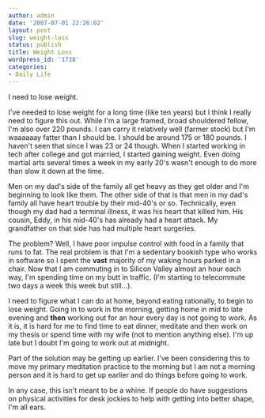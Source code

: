 ```yaml
---
author: admin
date: '2007-07-01 22:26:02'
layout: post
slug: weight-loss
status: publish
title: Weight Loss
wordpress_id: '1738'
categories:
- Daily Life
---
```

I need to lose weight.

I've needed to lose weight for a long time (like ten years) but I think I really need to figure this out. While I'm a large framed, broad shouldered fellow, I'm also over 220 pounds. I can carry it relatively well (farmer stock) but I'm waaaaaay fatter than I should be. I should be around 175 or 180 pounds. I haven't seen that since I was 23 or 24 though. When I started working in tech after college and got married, I started gaining weight. Even doing martial arts several times a week in my early 20's wasn't enough to do more than slow it down at the time.

Men on my dad's side of the family all get heavy as they get older and I'm beginning to look like them. The other side of that is that men in my dad's family all have heart trouble by their mid-40's or so. Technically, even though my dad had a terminal illness, it was his heart that killed him. His cousin, Eddy, in his mid-40's has already had a heart attack. My grandfather on that side has had multiple heart surgeries.

The problem? Well, I have poor impulse control with food in a family that runs to fat. The real problem is that I'm a sedentary bookish type who works in software so I spent the <strong>vast</strong> majority of my waking hours parked in a chair. Now that I am commuting in to Silicon Valley almost an hour each way, I'm spending time on my butt in traffic. (I'm starting to telecommute two days a week this week but still...).

I need to figure what I can do at home, beyond eating rationally, to begin to lose weight. Going in to work in the morning, getting home in mid to late evening and <strong>then</strong> working out for an hour every day is not going to work. As it is, it is hard for me to find time to eat dinner, meditate and then work on my thesis or spend time with my wife (not to mention anything else). I'm up late but I doubt I'm going to work out at midnight.

Part of the solution may be getting up earlier. I've been considering this to move my primary meditation practice to the morning but I am not a morning person and it is hard to get up earlier and do things before going to work.

In any case, this isn't meant to be a whine. If people do have suggestions on physical activities for desk jockies to help with getting into better shape, I'm all ears.
